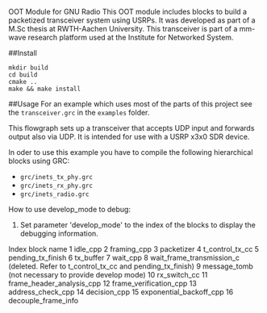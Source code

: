 OOT Module for GNU Radio
This OOT module includes blocks to build a packetized transceiver system using USRPs. 
It was developed as part of a M.Sc thesis at RWTH-Aachen University. This transceiver is part of a mm-wave research platform used at the Institute for Networked System.

##Install
```
mkdir build
cd build
cmake ..
make && make install
```

##Usage
For an example which uses most of the parts of this project see the `transceiver.grc` in the `examples` folder.

This flowgraph sets up a transceiver that accepts UDP input and forwards output also via UDP. It is intended for use with a USRP x3x0 SDR device.

In oder to use this example you have to compile the following hierarchical blocks using GRC:
* `grc/inets_tx_phy.grc`
* `grc/inets_rx_phy.grc`
* `grc/inets_radio.grc`

How to use develop_mode to debug:

1. Set parameter 'develop_mode' to the index of the blocks to display the debugging information. 

Index		block name
 1		idle_cpp
 2		framing_cpp
 3		packetizer
 4		t_control_tx_cc
 5		pending_tx_finish
 6		tx_buffer
 7		wait_cpp
 8		wait_frame_transmission_c (deleted. Refer to t_control_tx_cc and pending_tx_finish)
 9		message_tomb (not necessary to provide develop mode)
 10		rx_switch_cc
 11		frame_header_analysis_cpp
 12		frame_verification_cpp
 13		address_check_cpp
 14		decision_cpp
 15     	exponential_backoff_cpp
 16             decouple_frame_info
